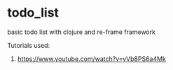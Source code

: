 # todo_list

basic todo list with clojure and re-frame framework

Tutorials used:

1. https://www.youtube.com/watch?v=yVb8PS6a4Mk
